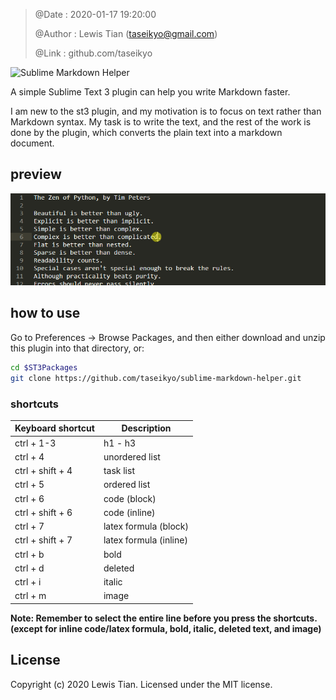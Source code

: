 > @Date    : 2020-01-17 19:20:00
>
> @Author  : Lewis Tian (taseikyo@gmail.com)
>
> @Link    : github.com/taseikyo

![Sublime Markdown Helper](https://socialify.git.ci/taseikyo/sublime-markdown-helper/image?forks=1&issues=1&language=1&owner=1&pattern=Brick%20Wall&pulls=1&stargazers=1&theme=Light)

A simple Sublime Text 3 plugin can help you write Markdown faster.

I am new to the st3 plugin, and my motivation is to focus on text rather than Markdown syntax. My task is to write the text, and the rest of the work is done by the plugin, which converts the plain text into a markdown document.

## preview

![preview](images/preview.gif)

## how to use

Go to Preferences -> Browse Packages, and then either download and unzip this
plugin into that directory, or:

```Bash
cd $ST3Packages
git clone https://github.com/taseikyo/sublime-markdown-helper.git
```

### shortcuts

| Keyboard shortcut |	Description  |
|-------------------|----------------|
|ctrl + 1-3         |h1 - h3         |
|ctrl + 4	        |unordered list  |
|ctrl + shift + 4	|task list       |
|ctrl + 5			|ordered list  	 |
|ctrl + 6			|code (block)    |
|ctrl + shift + 6	|code (inline)   |
|ctrl + 7			|latex formula (block)|
|ctrl + shift + 7	|latex formula (inline)|
|ctrl + b	        |bold            |
|ctrl + d	        |deleted         |
|ctrl + i	        |italic          |
|ctrl + m	        |image           |

**Note: Remember to select the entire line before you press the shortcuts. (except for inline code/latex formula, bold, italic, deleted text, and image)**

## License

Copyright (c) 2020 Lewis Tian. Licensed under the MIT license.
